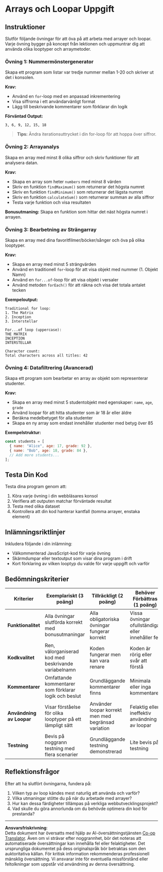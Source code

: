 <!--
CO_OP_TRANSLATOR_METADATA:
{
  "original_hash": "8abcada0534e0fb3a7556ea3c5a2a8a4",
  "translation_date": "2025-10-23T21:27:55+00:00",
  "source_file": "2-js-basics/4-arrays-loops/assignment.md",
  "language_code": "sv"
}
-->
# Arrays och Loopar Uppgift

## Instruktioner

Slutför följande övningar för att öva på att arbeta med arrayer och loopar. Varje övning bygger på koncept från lektionen och uppmuntrar dig att använda olika looptyper och arraymetoder.

### Övning 1: Nummermönstergenerator
Skapa ett program som listar var tredje nummer mellan 1-20 och skriver ut det i konsolen.

**Krav:**
- Använd en `for`-loop med en anpassad inkrementering
- Visa siffrorna i ett användarvänligt format
- Lägg till beskrivande kommentarer som förklarar din logik

**Förväntad Output:**
```
3, 6, 9, 12, 15, 18
```

> **Tips:** Ändra iterationsuttrycket i din for-loop för att hoppa över siffror.

### Övning 2: Arrayanalys
Skapa en array med minst 8 olika siffror och skriv funktioner för att analysera datan.

**Krav:**
- Skapa en array som heter `numbers` med minst 8 värden
- Skriv en funktion `findMaximum()` som returnerar det högsta numret
- Skriv en funktion `findMinimum()` som returnerar det lägsta numret  
- Skriv en funktion `calculateSum()` som returnerar summan av alla siffror
- Testa varje funktion och visa resultaten

**Bonusutmaning:** Skapa en funktion som hittar det näst högsta numret i arrayen.

### Övning 3: Bearbetning av Strängarray
Skapa en array med dina favoritfilmer/böcker/sånger och öva på olika looptyper.

**Krav:**
- Skapa en array med minst 5 strängvärden
- Använd en traditionell `for`-loop för att visa objekt med nummer (1. Objekt Namn)
- Använd en `for...of`-loop för att visa objekt i versaler
- Använd metoden `forEach()` för att räkna och visa det totala antalet tecken

**Exempeloutput:**
```
Traditional for loop:
1. The Matrix
2. Inception
3. Interstellar

For...of loop (uppercase):
THE MATRIX
INCEPTION
INTERSTELLAR

Character count:
Total characters across all titles: 42
```

### Övning 4: Datafiltrering (Avancerad)
Skapa ett program som bearbetar en array av objekt som representerar studenter.

**Krav:**
- Skapa en array med minst 5 studentobjekt med egenskaper: `name`, `age`, `grade`
- Använd loopar för att hitta studenter som är 18 år eller äldre
- Beräkna medelbetyget för alla studenter
- Skapa en ny array som endast innehåller studenter med betyg över 85

**Exempelstruktur:**
```javascript
const students = [
  { name: "Alice", age: 17, grade: 92 },
  { name: "Bob", age: 18, grade: 84 },
  // Add more students...
];
```

## Testa Din Kod

Testa dina program genom att:
1. Köra varje övning i din webbläsares konsol
2. Verifiera att outputen matchar förväntade resultat
3. Testa med olika dataset
4. Kontrollera att din kod hanterar kantfall (tomma arrayer, enstaka element)

## Inlämningsriktlinjer

Inkludera följande i din inlämning:
- Välkommenterad JavaScript-kod för varje övning
- Skärmdumpar eller textoutput som visar dina program i drift
- Kort förklaring av vilken looptyp du valde för varje uppgift och varför

## Bedömningskriterier

| Kriterier | Exemplariskt (3 poäng) | Tillräckligt (2 poäng) | Behöver Förbättras (1 poäng) |
| --------- | ----------------------- | ---------------------- | --------------------------- |
| **Funktionalitet** | Alla övningar slutförda korrekt med bonusutmaningar | Alla obligatoriska övningar fungerar korrekt | Vissa övningar ofullständiga eller innehåller fel |
| **Kodkvalitet** | Ren, välorganiserad kod med beskrivande variabelnamn | Koden fungerar men kan vara renare | Koden är rörig eller svår att förstå |
| **Kommentarer** | Omfattande kommentarer som förklarar logik och beslut | Grundläggande kommentarer finns | Minimala eller inga kommentarer |
| **Användning av Loopar** | Visar förståelse för olika looptyper på ett lämpligt sätt | Använder loopar korrekt men med begränsad variation | Felaktig eller ineffektiv användning av loopar |
| **Testning** | Bevis på noggrann testning med flera scenarier | Grundläggande testning demonstrerad | Lite bevis på testning |

## Reflektionsfrågor

Efter att ha slutfört övningarna, fundera på:
1. Vilken typ av loop kändes mest naturlig att använda och varför?
2. Vilka utmaningar stötte du på när du arbetade med arrayer?
3. Hur kan dessa färdigheter tillämpas på verkliga webbutvecklingsprojekt?
4. Vad skulle du göra annorlunda om du behövde optimera din kod för prestanda?

---

**Ansvarsfriskrivning**:  
Detta dokument har översatts med hjälp av AI-översättningstjänsten [Co-op Translator](https://github.com/Azure/co-op-translator). Även om vi strävar efter noggrannhet, bör det noteras att automatiserade översättningar kan innehålla fel eller felaktigheter. Det ursprungliga dokumentet på dess originalspråk bör betraktas som den auktoritativa källan. För kritisk information rekommenderas professionell mänsklig översättning. Vi ansvarar inte för eventuella missförstånd eller feltolkningar som uppstår vid användning av denna översättning.